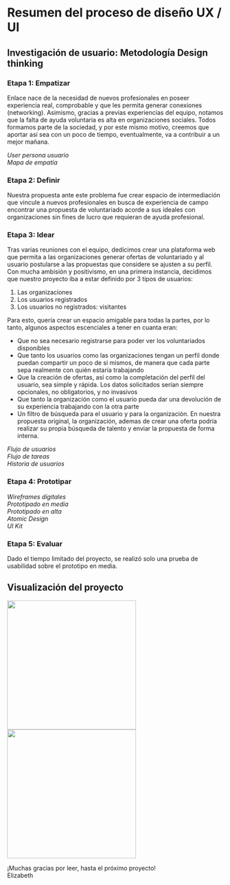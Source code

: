 # Resumen del proceso de diseño UX / UI

## Investigación de usuario: Metodología Design thinking

### Etapa 1: Empatizar
Enlace nace de la necesidad de nuevos profesionales en poseer experiencia real, comprobable y que les permita generar conexiones (networking). 
Asimismo, gracias a previas experiencias del equipo, notamos que la falta de ayuda voluntaria es alta en organizaciones sociales. Todos formamos parte de la sociedad, y por este mismo motivo, creemos que aportar así sea con un poco de tiempo, eventualmente, va a contribuir a un mejor mañana.

*User persona usuario*  
*Mapa de empatía*

### Etapa 2: Definir
Nuestra propuesta ante este problema fue crear espacio de intermediación que vincule a nuevos profesionales en busca de experiencia de campo encontrar una propuesta de voluntariado acorde a sus ideales con organizaciones sin fines de lucro que requieran de ayuda profesional.

### Etapa 3: Idear
Tras varias reuniones con el equipo, dedicimos crear una plataforma web que permita a las organizaciones generar ofertas de voluntariado y al usuario postularse a las propuestas que considere se ajusten a su perfil.  
Con mucha ambisión y positivismo, en una primera instancia, decidimos que nuestro proyecto iba a estar definido por 3 tipos de usuarios: 
1. Las organizaciones
2. Los usuarios registrados
3. Los usuarios no registrados: visitantes

Para esto, quería crear un espacio amigable para todas la partes, por lo tanto, algunos aspectos escenciales a tener en cuanta eran: 
* Que no sea necesario registrarse para poder ver los voluntariados disponibles
* Que tanto los usuarios como las organizaciones tengan un perfil donde puedan compartir un poco de si mismos, de manera que cada parte sepa realmente con quién estaría trabajando
* Que la creación de ofertas, así como la completación del perfil del usuario, sea simple y rápida. Los datos solicitados serían siempre opcionales, no obligatorios, y no invasivos
* Que tanto la organización como el usuario pueda dar una devolución de su experiencia trabajando con la otra parte
* Un filtro de búsqueda para el usuario y para la organización. En nuestra propuesta original, la organización, ademas de crear una oferta podría realizar su propia búsqueda de talento y enviar la propuesta de forma interna.

*Flujo de usuarios*  
*Flujo de tareas*  
*Historia de usuarios*  

### Etapa 4: Prototipar
*Wireframes digitales*  
*Prototipado en media*  
*Prototipado en alta*  
*Atomic Design*  
*UI Kit*

### Etapa 5: Evaluar
Dado el tiempo limitado del proyecto, se realizó solo una prueba de usabilidad sobre el prototipo en media.

## Visualización del proyecto
[<img src="https://user-images.githubusercontent.com/106758379/233871410-831b540b-46dd-4f69-a01b-ed5a432abf5f.png" width="300"/>](https://bit.ly/3H8eJo0)
[<img src="https://user-images.githubusercontent.com/106758379/233871459-8c019f8c-1842-4f3a-9daf-4324f59f977f.png" width="300"/>](https://www.behance.net/elizabethleonperez)

¡Muchas gracias por leer, hasta el próximo proyecto!  
Elizabeth



